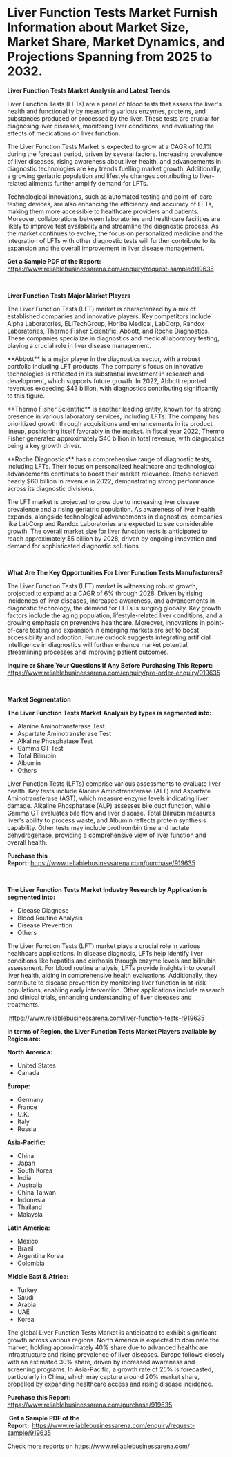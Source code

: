 <p><h1>Liver Function Tests Market Furnish Information about Market Size, Market Share, Market Dynamics, and Projections Spanning from 2025 to 2032.</h1></p><p><strong>Liver Function Tests Market Analysis and Latest Trends</strong></p>
<p><p>Liver Function Tests (LFTs) are a panel of blood tests that assess the liver's health and functionality by measuring various enzymes, proteins, and substances produced or processed by the liver. These tests are crucial for diagnosing liver diseases, monitoring liver conditions, and evaluating the effects of medications on liver function.</p><p>The Liver Function Tests Market is expected to grow at a CAGR of 10.1% during the forecast period, driven by several factors. Increasing prevalence of liver diseases, rising awareness about liver health, and advancements in diagnostic technologies are key trends fuelling market growth. Additionally, a growing geriatric population and lifestyle changes contributing to liver-related ailments further amplify demand for LFTs.</p><p>Technological innovations, such as automated testing and point-of-care testing devices, are also enhancing the efficiency and accuracy of LFTs, making them more accessible to healthcare providers and patients. Moreover, collaborations between laboratories and healthcare facilities are likely to improve test availability and streamline the diagnostic process. As the market continues to evolve, the focus on personalized medicine and the integration of LFTs with other diagnostic tests will further contribute to its expansion and the overall improvement in liver disease management.</p></p>
<p><strong>Get a Sample PDF of the Report:&nbsp;</strong> <a href="https://www.reliablebusinessarena.com/enquiry/request-sample/919635?utm_campaign=1892&utm_medium=2&utm_source=Github&utm_content=ia&utm_term=06032025&utm_id=liver-function-tests">https://www.reliablebusinessarena.com/enquiry/request-sample/919635</a></p>
<p>&nbsp;</p>
<p><strong>Liver Function Tests Major Market Players</strong></p>
<p><p>The Liver Function Tests (LFT) market is characterized by a mix of established companies and innovative players. Key competitors include Alpha Laboratories, ELITechGroup, Horiba Medical, LabCorp, Randox Laboratories, Thermo Fisher Scientific, Abbott, and Roche Diagnostics. These companies specialize in diagnostics and medical laboratory testing, playing a crucial role in liver disease management.</p><p>**Abbott** is a major player in the diagnostics sector, with a robust portfolio including LFT products. The company's focus on innovative technologies is reflected in its substantial investment in research and development, which supports future growth. In 2022, Abbott reported revenues exceeding $43 billion, with diagnostics contributing significantly to this figure.</p><p>**Thermo Fisher Scientific** is another leading entity, known for its strong presence in various laboratory services, including LFTs. The company has prioritized growth through acquisitions and enhancements in its product lineup, positioning itself favorably in the market. In fiscal year 2022, Thermo Fisher generated approximately $40 billion in total revenue, with diagnostics being a key growth driver.</p><p>**Roche Diagnostics** has a comprehensive range of diagnostic tests, including LFTs. Their focus on personalized healthcare and technological advancements continues to boost their market relevance. Roche achieved nearly $60 billion in revenue in 2022, demonstrating strong performance across its diagnostic divisions.</p><p>The LFT market is projected to grow due to increasing liver disease prevalence and a rising geriatric population. As awareness of liver health expands, alongside technological advancements in diagnostics, companies like LabCorp and Randox Laboratories are expected to see considerable growth. The overall market size for liver function tests is anticipated to reach approximately $5 billion by 2028, driven by ongoing innovation and demand for sophisticated diagnostic solutions.</p></p>
<p>&nbsp;</p>
<p><strong>What Are The Key Opportunities For Liver Function Tests Manufacturers?</strong></p>
<p><p>The Liver Function Tests (LFT) market is witnessing robust growth, projected to expand at a CAGR of 6% through 2028. Driven by rising incidences of liver diseases, increased awareness, and advancements in diagnostic technology, the demand for LFTs is surging globally. Key growth factors include the aging population, lifestyle-related liver conditions, and a growing emphasis on preventive healthcare. Moreover, innovations in point-of-care testing and expansion in emerging markets are set to boost accessibility and adoption. Future outlook suggests integrating artificial intelligence in diagnostics will further enhance market potential, streamlining processes and improving patient outcomes.</p></p>
<p><strong>Inquire or Share Your Questions If Any Before Purchasing This Report:</strong> <a href="https://www.reliablebusinessarena.com/enquiry/pre-order-enquiry/919635?utm_campaign=1892&utm_medium=2&utm_source=Github&utm_content=ia&utm_term=06032025&utm_id=liver-function-tests">https://www.reliablebusinessarena.com/enquiry/pre-order-enquiry/919635</a></p>
<p>&nbsp;</p>
<p><strong>Market Segmentation</strong></p>
<p><strong>The Liver Function Tests Market Analysis by types is segmented into:</strong></p>
<p><ul><li>Alanine Aminotransferase Test</li><li>Aspartate Aminotransferase Test</li><li>Alkaline Phosphatase Test</li><li>Gamma GT Test</li><li>Total Bilirubin</li><li>Albumin</li><li>Others</li></ul></p>
<p><p>Liver Function Tests (LFTs) comprise various assessments to evaluate liver health. Key tests include Alanine Aminotransferase (ALT) and Aspartate Aminotransferase (AST), which measure enzyme levels indicating liver damage. Alkaline Phosphatase (ALP) assesses bile duct function, while Gamma GT evaluates bile flow and liver disease. Total Bilirubin measures liver's ability to process waste, and Albumin reflects protein synthesis capability. Other tests may include prothrombin time and lactate dehydrogenase, providing a comprehensive view of liver function and overall health.</p></p>
<p><strong>Purchase this Report:&nbsp;</strong><a href="https://www.reliablebusinessarena.com/purchase/919635?utm_campaign=1892&utm_medium=2&utm_source=Github&utm_content=ia&utm_term=06032025&utm_id=liver-function-tests">https://www.reliablebusinessarena.com/purchase/919635</a></p>
<p>&nbsp;</p>
<p><strong>The Liver Function Tests Market Industry Research by Application is segmented into:</strong></p>
<p><ul><li>Disease Diagnose</li><li>Blood Routine Analysis</li><li>Disease Prevention</li><li>Others</li></ul></p>
<p><p>The Liver Function Tests (LFT) market plays a crucial role in various healthcare applications. In disease diagnosis, LFTs help identify liver conditions like hepatitis and cirrhosis through enzyme levels and bilirubin assessment. For blood routine analysis, LFTs provide insights into overall liver health, aiding in comprehensive health evaluations. Additionally, they contribute to disease prevention by monitoring liver function in at-risk populations, enabling early intervention. Other applications include research and clinical trials, enhancing understanding of liver diseases and treatments.</p></p>
<p><a href="https://www.reliablebusinessarena.com/liver-function-tests-r919635?utm_campaign=1892&utm_medium=2&utm_source=Github&utm_content=ia&utm_term=06032025&utm_id=liver-function-tests">&nbsp;https://www.reliablebusinessarena.com/liver-function-tests-r919635</a></p>
<p><strong>In terms of Region, the Liver Function Tests Market Players available by Region are:</strong></p>
<p>
    <p> <strong> North America: </strong>
        <ul>
            <li>United States</li>
            <li>Canada</li>
        </ul>
        </p> 
    <p> <strong> Europe: </strong>
        <ul>
            <li>Germany</li>
            <li>France</li>
            <li>U.K.</li>
            <li>Italy</li>
            <li>Russia</li>
        </ul>
        </p> 
    <p> <strong> Asia-Pacific: </strong>
        <ul>
            <li>China</li>
            <li>Japan</li>
            <li>South Korea</li>
            <li>India</li>
            <li>Australia</li>
            <li>China Taiwan</li>
            <li>Indonesia</li>
            <li>Thailand</li>
            <li>Malaysia</li>
        </ul>
        </p> 
    <p> <strong> Latin America: </strong>
        <ul>
            <li>Mexico</li>
            <li>Brazil</li>
            <li>Argentina Korea</li>
            <li>Colombia</li>
        </ul>
        </p> 
    <p> <strong> Middle East & Africa: </strong>
        <ul>
            <li>Turkey</li>
            <li>Saudi</li>
            <li>Arabia</li>
            <li>UAE</li>
            <li>Korea</li>
        </ul>
    </p>
    </p>
<p><p>The global Liver Function Tests Market is anticipated to exhibit significant growth across various regions. North America is expected to dominate the market, holding approximately 40% share due to advanced healthcare infrastructure and rising prevalence of liver diseases. Europe follows closely with an estimated 30% share, driven by increased awareness and screening programs. In Asia-Pacific, a growth rate of 25% is forecasted, particularly in China, which may capture around 20% market share, propelled by expanding healthcare access and rising disease incidence.</p></p>
<p><strong>Purchase this Report: </strong><a href="https://www.reliablebusinessarena.com/purchase/919635?utm_campaign=1892&utm_medium=2&utm_source=Github&utm_content=ia&utm_term=06032025&utm_id=liver-function-tests">https://www.reliablebusinessarena.com/purchase/919635</a></p>
<p>&nbsp;<strong>Get a Sample PDF of the Report:&nbsp;&nbsp;</strong><a href="https://www.reliablebusinessarena.com/enquiry/request-sample/919635?utm_campaign=1892&utm_medium=2&utm_source=Github&utm_content=ia&utm_term=06032025&utm_id=liver-function-tests">https://www.reliablebusinessarena.com/enquiry/request-sample/919635</a></p>
<p><strong></strong></p>
<p>Check more reports on <a href="https://www.reliablebusinessarena.com/?utm_campaign=1892&utm_medium=2&utm_source=Github&utm_content=ia&utm_term=06032025&utm_id=liver-function-tests">https://www.reliablebusinessarena.com/</a></p>
